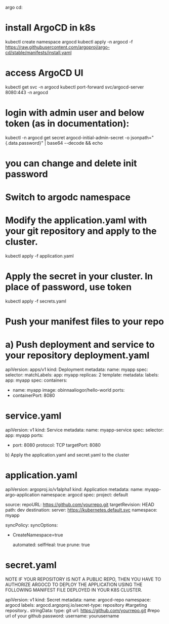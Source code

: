 argo cd:

# install ArgoCD in k8s
kubectl create namespace argocd
kubectl apply -n argocd -f https://raw.githubusercontent.com/argoproj/argo-cd/stable/manifests/install.yaml

# access ArgoCD UI
kubectl get svc -n argocd
kubectl port-forward svc/argocd-server 8080:443 -n argocd

# login with admin user and below token (as in documentation):
kubectl -n argocd get secret argocd-initial-admin-secret -o jsonpath="{.data.password}" | base64 --decode && echo

# you can change and delete init password

# Switch to argodc namespace
# Modify the application.yaml with your git repository and apply to the cluster.
kubectl apply -f application.yaml

# Apply the secret in your cluster. In place of password, use token
kubectl apply -f secrets.yaml

# Push your manifest files to your repo


a) Push deployment and service to your repository
deployment.yaml
================
apiVersion: apps/v1
kind: Deployment
metadata:
name: myapp
spec:
selector:
matchLabels:
app: myapp
replicas: 2
template:
metadata:
labels:
app: myapp
spec:
containers:
- name: myapp
image: obinnaaliogor/hello-world
ports:
- containerPort: 8080

service.yaml
=============
apiVersion: v1
kind: Service
metadata:
name: myapp-service
spec:
selector:
app: myapp
ports:
- port: 8080
  protocol: TCP
  targetPort: 8080

b) Apply the application.yaml and secret.yaml to the cluster

application.yaml
================
apiVersion: argoproj.io/v1alpha1
kind: Application
metadata:
name: myapp-argo-application
namespace: argocd
spec:
project: default

source:
repoURL: https://github.com/yourrepo.git
targetRevision: HEAD
path: dev
destination:
server: https://kubernetes.default.svc
namespace: myapp

syncPolicy:
syncOptions:
- CreateNamespace=true

    automated:
      selfHeal: true
      prune: true

secret.yaml
============
NOTE IF YOUR REPOSITORY IS NOT A PUBLIC REPO, THEN YOU HAVE TO AUTHORIZE ARGOCD
TO DEPLOY THE APPLICATION USING THE FOLLOWING MANIFEST FILE DEPLOYED IN YOUR K8S CLUSTER.

apiVersion: v1
kind: Secret
metadata:
name: argocd-repo
namespace: argocd
labels:
argocd.argoproj.io/secret-type: repository #targeting repository..
stringData:
type: git
url: https://github.com/yourrepo.git  #repo url of your github
password: <your-token>
username: yourusername